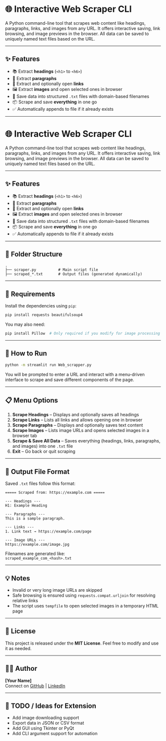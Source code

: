 # 🌐 Interactive Web Scraper CLI

A Python command-line tool that scrapes web content like headings, paragraphs, links, and images from any URL. It offers interactive saving, link browsing, and image previews in the browser. All data can be saved to uniquely named text files based on the URL.

---

## ✨ Features

- 📚 Extract **headings** (`<h1>` to `<h6>`)
- 📝 Extract **paragraphs**
- 🔗 Extract and optionally open **links**
- 🖼️ Extract **images** and open selected ones in browser
- 💾 Save data into structured `.txt` files with domain-based filenames
- 📦 Scrape and save **everything** in one go
- ✅ Automatically appends to file if it already exists

---
# 🌐 Interactive Web Scraper CLI

A Python command-line tool that scrapes web content like headings, paragraphs, links, and images from any URL. It offers interactive saving, link browsing, and image previews in the browser. All data can be saved to uniquely named text files based on the URL.

---

## ✨ Features

- 📚 Extract **headings** (`<h1>` to `<h6>`)
- 📝 Extract **paragraphs**
- 🔗 Extract and optionally open **links**
- 🖼️ Extract **images** and open selected ones in browser
- 💾 Save data into structured `.txt` files with domain-based filenames
- 📦 Scrape and save **everything** in one go
- ✅ Automatically appends to file if it already exists

---

## 📂 Folder Structure

```
.
├── scraper.py          # Main script file
├── scraped_*.txt       # Output files (generated dynamically)
```

---

## 🧰 Requirements

Install the dependencies using `pip`:

```bash
pip install requests beautifulsoup4
```

You may also need:

```bash
pip install Pillow  # Only required if you modify for image processing
```

---

## 🚀 How to Run

```bash
python -m streamlit run Web_scrapper.py
```

You will be prompted to enter a URL and interact with a menu-driven interface to scrape and save different components of the page.

---

## 📋 Menu Options

1. **Scrape Headings** – Displays and optionally saves all headings  
2. **Scrape Links** – Lists all links and allows opening one in browser  
3. **Scrape Paragraphs** – Displays and optionally saves text content  
4. **Scrape Images** – Lists image URLs and opens selected images in a browser tab  
5. **Scrape & Save All Data** – Saves everything (headings, links, paragraphs, and images) into one `.txt` file  
6. **Exit** – Go back or quit scraping  

---

## 📁 Output File Format

Saved `.txt` files follow this format:

```
===== Scraped from: https://example.com =====

--- Headings ---
H1: Example Heading

--- Paragraphs ---
This is a sample paragraph.

--- Links ---
1. Link text → https://example.com/page

--- Image URLs ---
https://example.com/image.jpg
```

Filenames are generated like:  
`scraped_example_com_<hash>.txt`

---

## 💡 Notes

- Invalid or very long image URLs are skipped
- Safe browsing is ensured using `requests.compat.urljoin` for resolving relative links
- The script uses `tempfile` to open selected images in a temporary HTML page

---

## 📃 License

This project is released under the **MIT License**. Feel free to modify and use it as needed.

---

## 🙋‍♂️ Author

**[Your Name]**  
Connect on [GitHub](https://github.com/YashPatel5652) | [LinkedIn](www.linkedin.com/in/yash-patel-bb2984303)

---

## 📌 TODO / Ideas for Extension

- Add image downloading support
- Export data in JSON or CSV format
- Add GUI using Tkinter or PyQt
- Add CLI argument support for automation
